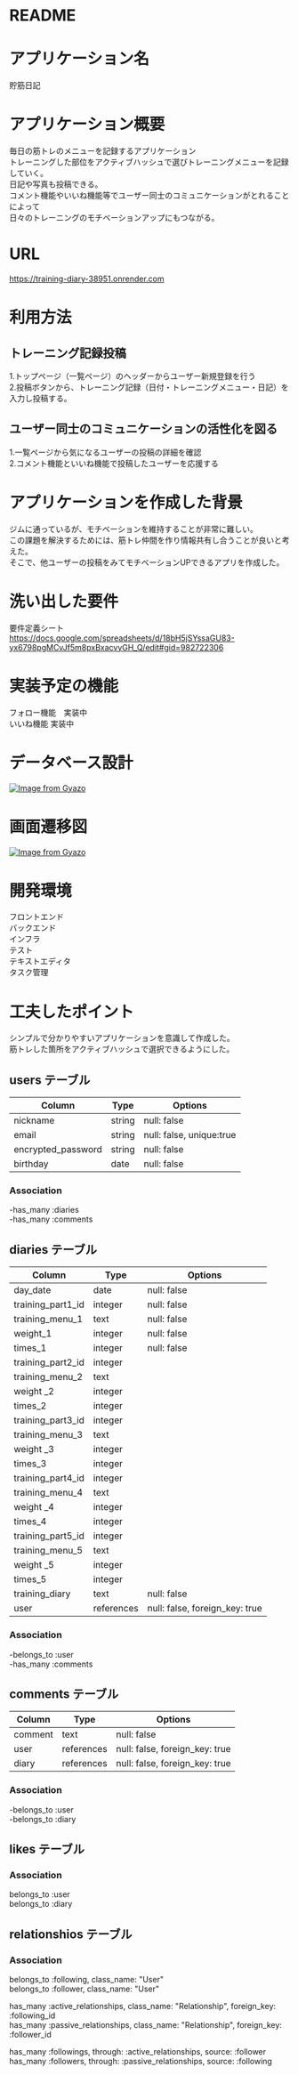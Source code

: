 # README

# アプリケーション名
  貯筋日記

# アプリケーション概要
  毎日の筋トレのメニューを記録するアプリケーション<br>
  トレーニングした部位をアクティブハッシュで選びトレーニングメニューを記録していく。<br>
  日記や写真も投稿できる。<br>
  コメント機能やいいね機能等でユーザー同士のコミュニケーションがとれることによって<br> 
  日々のトレーニングのモチベーションアップにもつながる。<br>

# URL
  https://training-diary-38951.onrender.com <br>

# 利用方法

## トレーニング記録投稿
  1.トップページ（一覧ページ）のヘッダーからユーザー新規登録を行う<br>
  2.投稿ボタンから、トレーニング記録（日付・トレーニングメニュー・日記）を入力し投稿する。<br>

## ユーザー同士のコミュニケーションの活性化を図る
  1.一覧ページから気になるユーザーの投稿の詳細を確認<br>
  2.コメント機能といいね機能で投稿したユーザーを応援する<br>

# アプリケーションを作成した背景
  ジムに通っているが、モチベーションを維持することが非常に難しい。<br>
  この課題を解決するためには、筋トレ仲間を作り情報共有し合うことが良いと考えた。<br>
  そこで、他ユーザーの投稿をみてモチベーションUPできるアプリを作成した。<br>

# 洗い出した要件
  要件定義シート<br>
  https://docs.google.com/spreadsheets/d/18bH5jSYssaGU83-yx6798pgMCvJf5m8pxBxacvyGH_Q/edit#gid=982722306

# 実装予定の機能
  フォロー機能　実装中　<br>
  いいね機能 実装中　<br>

# データベース設計
  [![Image from Gyazo](https://i.gyazo.com/74d3f59ed624ee46047ef912fd34c175.png)](https://gyazo.com/74d3f59ed624ee46047ef912fd34c175)

# 画面遷移図
  [![Image from Gyazo](https://i.gyazo.com/783451d2c876f54508c32697ac4c746c.png)](https://gyazo.com/783451d2c876f54508c32697ac4c746c)

# 開発環境
  フロントエンド<br>
  バックエンド<br>
  インフラ<br>
  テスト<br>
  テキストエディタ<br>
  タスク管理<br>

  # 工夫したポイント
  シンプルで分かりやすいアプリケーションを意識して作成した。<br>
  筋トレした箇所をアクティブハッシュで選択できるようにした。<br>


## users テーブル

| Column                     | Type       | Options                  |
| ---------------------------| -----------| -------------------------|
| nickname                   | string     | null: false              |
| email                      | string     | null: false, unique:true |
| encrypted_password         | string     | null: false              |
| birthday                   | date       | null: false              |
  
### Association

-has_many :diaries<br>
-has_many :comments<br>


## diaries テーブル 

| Column                 | Type       | Options                        |
| -----------------------| -----------| -------------------------------|
| day_date               | date       | null: false                    |
| training_part1_id      | integer    | null: false                    |
| training_menu_1        | text       | null: false                    |
| weight_1               | integer    | null: false                    |
| times_1                | integer    | null: false                    |
| training_part2_id      | integer    |                                |
| training_menu_2        | text       |                                |
| weight _2              | integer    |                                |
| times_2                | integer    |                                |
| training_part3_id      | integer    |                                |
| training_menu_3        | text       |                                |
| weight _3              | integer    |                                |
| times_3                | integer    |                                |
| training_part4_id      | integer    |                                |
| training_menu_4        | text       |                                |
| weight _4              | integer    |                                |
| times_4                | integer    |                                |
| training_part5_id      | integer    |                                |
| training_menu_5        | text       |                                |
| weight _5              | integer    |                                |
| times_5                | integer    |                                |
| training_diary         | text       | null: false                    |
| user                   | references | null: false, foreign_key: true |

### Association

-belongs_to :user<br>
-has_many :comments<br>


## comments テーブル

| Column                 | Type       | Options                        |
| -----------------------| -----------| -------------------------------|
| comment                | text       | null: false                    |
| user                   | references | null: false, foreign_key: true |
| diary                  | references | null: false, foreign_key: true |

### Association

-belongs_to :user<br>
-belongs_to :diary<br>

## likes テーブル

### Association

belongs_to :user<br>
belongs_to :diary<br>

## relationshios テーブル

### Association
belongs_to :following, class_name: "User" <br>
belongs_to :follower, class_name: "User" <br>

has_many :active_relationships, class_name: "Relationship", foreign_key: :following_id <br>
has_many :passive_relationships, class_name: "Relationship", foreign_key: :follower_id <br>
 
has_many :followings, through: :active_relationships, source: :follower <br>
has_many :followers, through: :passive_relationships, source: :following <br>
